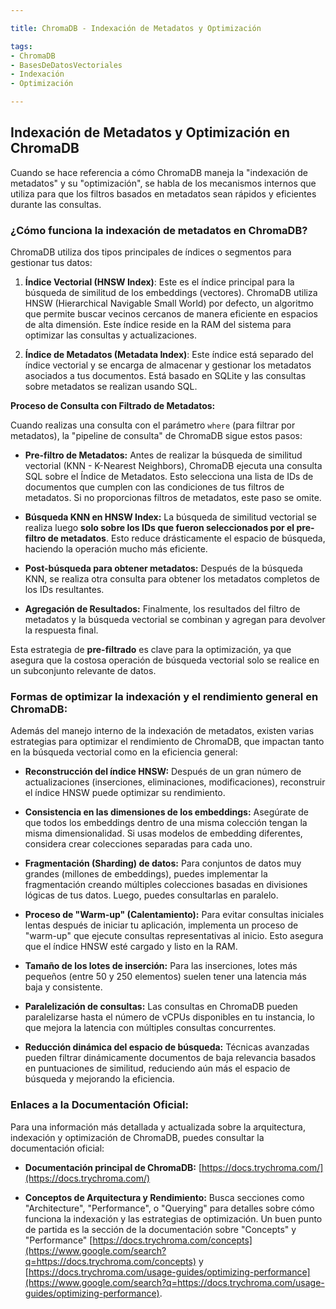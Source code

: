 ```yaml
---

title: ChromaDB - Indexación de Metadatos y Optimización

tags:
- ChromaDB
- BasesDeDatosVectoriales
- Indexación
- Optimización

---
```


## Indexación de Metadatos y Optimización en ChromaDB

Cuando se hace referencia a cómo ChromaDB maneja la "indexación de metadatos" y su "optimización", se habla de los mecanismos internos que utiliza para que los filtros basados en metadatos sean rápidos y eficientes durante las consultas.

### ¿Cómo funciona la indexación de metadatos en ChromaDB?

ChromaDB utiliza dos tipos principales de índices o segmentos para gestionar tus datos:

1. **Índice Vectorial (HNSW Index)**: Este es el índice principal para la búsqueda de similitud de los embeddings (vectores). ChromaDB utiliza HNSW (Hierarchical Navigable Small World) por defecto, un algoritmo que permite buscar vecinos cercanos de manera eficiente en espacios de alta dimensión. Este índice reside en la RAM del sistema para optimizar las consultas y actualizaciones.
    
2. **Índice de Metadatos (Metadata Index)**: Este índice está separado del índice vectorial y se encarga de almacenar y gestionar los metadatos asociados a tus documentos. Está basado en SQLite y las consultas sobre metadatos se realizan usando SQL.
    

**Proceso de Consulta con Filtrado de Metadatos:**

Cuando realizas una consulta con el parámetro `where` (para filtrar por metadatos), la "pipeline de consulta" de ChromaDB sigue estos pasos:

- **Pre-filtro de Metadatos:** Antes de realizar la búsqueda de similitud vectorial (KNN - K-Nearest Neighbors), ChromaDB ejecuta una consulta SQL sobre el Índice de Metadatos. Esto selecciona una lista de IDs de documentos que cumplen con las condiciones de tus filtros de metadatos. Si no proporcionas filtros de metadatos, este paso se omite.
    
- **Búsqueda KNN en HNSW Index:** La búsqueda de similitud vectorial se realiza luego **solo sobre los IDs que fueron seleccionados por el pre-filtro de metadatos**. Esto reduce drásticamente el espacio de búsqueda, haciendo la operación mucho más eficiente.
    
- **Post-búsqueda para obtener metadatos:** Después de la búsqueda KNN, se realiza otra consulta para obtener los metadatos completos de los IDs resultantes.
    
- **Agregación de Resultados:** Finalmente, los resultados del filtro de metadatos y la búsqueda vectorial se combinan y agregan para devolver la respuesta final.
    

Esta estrategia de **pre-filtrado** es clave para la optimización, ya que asegura que la costosa operación de búsqueda vectorial solo se realice en un subconjunto relevante de datos.

### Formas de optimizar la indexación y el rendimiento general en ChromaDB:

Además del manejo interno de la indexación de metadatos, existen varias estrategias para optimizar el rendimiento de ChromaDB, que impactan tanto en la búsqueda vectorial como en la eficiencia general:

- **Reconstrucción del índice HNSW:** Después de un gran número de actualizaciones (inserciones, eliminaciones, modificaciones), reconstruir el índice HNSW puede optimizar su rendimiento.
    
- **Consistencia en las dimensiones de los embeddings:** Asegúrate de que todos los embeddings dentro de una misma colección tengan la misma dimensionalidad. Si usas modelos de embedding diferentes, considera crear colecciones separadas para cada uno.
    
- **Fragmentación (Sharding) de datos:** Para conjuntos de datos muy grandes (millones de embeddings), puedes implementar la fragmentación creando múltiples colecciones basadas en divisiones lógicas de tus datos. Luego, puedes consultarlas en paralelo.
    
- **Proceso de "Warm-up" (Calentamiento):** Para evitar consultas iniciales lentas después de iniciar tu aplicación, implementa un proceso de "warm-up" que ejecute consultas representativas al inicio. Esto asegura que el índice HNSW esté cargado y listo en la RAM.
    
- **Tamaño de los lotes de inserción:** Para las inserciones, lotes más pequeños (entre 50 y 250 elementos) suelen tener una latencia más baja y consistente.
    
- **Paralelización de consultas:** Las consultas en ChromaDB pueden paralelizarse hasta el número de vCPUs disponibles en tu instancia, lo que mejora la latencia con múltiples consultas concurrentes.
    
- **Reducción dinámica del espacio de búsqueda:** Técnicas avanzadas pueden filtrar dinámicamente documentos de baja relevancia basados en puntuaciones de similitud, reduciendo aún más el espacio de búsqueda y mejorando la eficiencia.
    

### Enlaces a la Documentación Oficial:

Para una información más detallada y actualizada sobre la arquitectura, indexación y optimización de ChromaDB, puedes consultar la documentación oficial:

- **Documentación principal de ChromaDB:** [https://docs.trychroma.com/](https://docs.trychroma.com/)
    
- **Conceptos de Arquitectura y Rendimiento:** Busca secciones como "Architecture", "Performance", o "Querying" para detalles sobre cómo funciona la indexación y las estrategias de optimización. Un buen punto de partida es la sección de la documentación sobre "Concepts" y "Performance" [https://docs.trychroma.com/concepts](https://www.google.com/search?q=https://docs.trychroma.com/concepts) y [https://docs.trychroma.com/usage-guides/optimizing-performance](https://www.google.com/search?q=https://docs.trychroma.com/usage-guides/optimizing-performance).